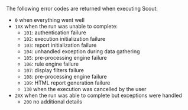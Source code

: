 The following error codes are returned when executing Scout:
- `0` when everything went well
- `1XX` when the run was unable to complete:
  - `101`: authentication failure
  - `102`: execution initialization failure
  - `103`: report initialization failure
  - `104`: unhandled exception during data gathering
  - `105`: pre-processing engine failure
  - `106`: rule engine failure
  - `107`: display filters failure
  - `108`: pre-processing engine failure
  - `109`: HTML report generation failure
  - `130` when the execution was cancelled by the user
- `2XX` when the run was able to complete but exceptions were handled
  - `200` no additional details